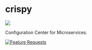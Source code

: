 # crispy
![](https://img.shields.io/github/license/v5u/crispy.svg)

Configuration Center for Microservices.

[![Feature Requests](http://feathub.com/v5u/crispy?format=svg)](http://feathub.com/v5u/crispy)
